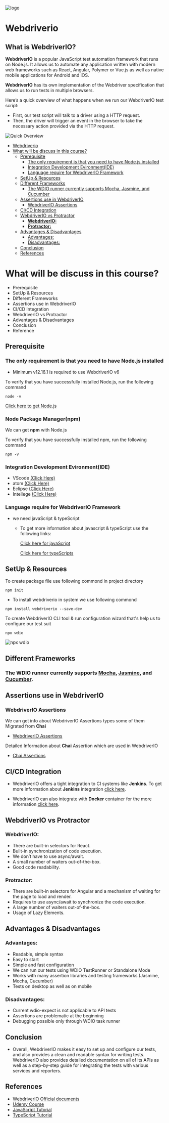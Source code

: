 ![logo](./images/logo.png)

# Webdriverio
## What is WebdriverIO? 

**WebdriverIO** is a popular JavaScript test automation framework that runs on Node.js. 
It allows us to automate any application written with modern web frameworks such as React, Angular, Polymer or Vue.js as well as native mobile applications for Android and iOS.

**WebdriverIO** has its own implementation of the Webdriver specification that allows us to run tests in multiple browsers. 

Here’s a quick overview of what happens when we run our WebdriverIO test script:

* First, our test script will talk to a driver using a HTTP request.
* Then, the driver will trigger an event in the browser to take the necessary action provided via the HTTP request.

![Quick Overview](./images/webdriverio.png)

- [Webdriverio](#webdriverio)
- [What will be discuss in this course?](#what-will-be-discuss-in-this-course)
  - [Prerequisite](#prerequisite)
    - [The only requirement is that you need to have Node.js installed](#the-only-requirement-is-that-you-need-to-have-nodejs-installed)
    - [Integration Development Evironment(IDE)](#integration-development-evironmentide)
    - [Language require for WebdriverIO Framework](#language-require-for-webdriverio-framework)
  - [SetUp & Resources](#setup--resources)
  - [Different Frameworks](#different-frameworks)
    - [The WDIO runner currently supports Mocha, Jasmine, and Cucumber](#the-wdio-runner-currently-supports-mocha-jasmine-and-cucumber)
  - [Assertions use in WebdriverIO](#assertions-use-in-webdriverio)
    - [WebdriverIO Assertions](#webdriverio-assertions)
  - [CI/CD Integration](#cicd-integration)
  - [WebdriverIO vs Protractor](#webdriverio-vs-protractor)
    - [**WebdriverIO:**](#webdriverio-1)
    - [**Protractor:**](#protractor)
  - [Advantages & Disadvantages](#advantages--disadvantages)
    - [Advantages:](#advantages)
    - [Disadvantages:](#disadvantages)
  - [Conclusion](#conclusion)
  - [References](#references)


# What will be discuss in this course?
* Prerequisite
* SetUp & Resources
* Different Frameworks
* Assertions use in WebdriverIO
* CI/CD Integration
* WebdriverIO vs Protractor
* Advantages & Disadvantages
* Conclusion
* Reference

## Prerequisite

### The only requirement is that you need to have Node.js installed
* Minimum v12.16.1 is required to use WebdriverIO v6

To verify that you have successfully installed Node.js, run the following command

```shell
node -v
```

[Click here to get Node.js](https://nodejs.org/en/download/)

### Node Package Manager(npm)
We can get **npm** with Node.js 

To verify that you have successfully installed npm, run the following command

```shell
npm -v
```

### Integration Development Evironment(IDE)

* VScode [(Click Here)](https://code.visualstudio.com/)
* atom [(Click Here)](https://atom.io/)
* Eclipse [(Click Here)](https://code.visualstudio.com/)
* Intellege [(Click Here)](https://www.jetbrains.com/idea/download/#section=windows)

### Language require for WebdriverIO Framework

* we need javaScript & typeScript
    * To get more information about javascript & typeScript use the following links:

      [Click here for javaScript](https://javascript.info/)

      [Click here for typeScripts](https://www.typescriptlang.org/docs/)

## SetUp & Resources

To create package file use following commond in project directory

```shell
npm init 
```

* To install webdriverio in system we use following commond

```shell
npm install webdriverio --save-dev
```


To create WebdriverIO CLI tool & run configuration wizard that's help us to configure our test suit 

```shell
npx wdio
```

![npx wdio](./images/npxwdio.gif)


## Different Frameworks

### The WDIO runner currently supports [Mocha](https://mochajs.org/), [Jasmine](https://jasmine.github.io/), and [Cucumber](https://cucumber.io/).

## Assertions use in WebdriverIO

### WebdriverIO Assertions

We can get info about WebdriverIO Assertions types some of them Migrated from **Chai**

* [WebdriverIO Assertions](https://webdriver.io/docs/assertion/)

Detailed Information about **Chai** Assertion which are used in WebdriverIO

* [Chai Assertions](https://www.chaijs.com/api/assert/)

## CI/CD Integration

* WebdriverIO offers a tight integration to CI systems like **Jenkins**.
  To get more information about **Jenkins** integration [click here](https://webdriver.io/docs/jenkins/).

* WebdriverIO can also integrate with **Docker** container for the more information [click here](https://webdriver.io/docs/wdio-docker-service/).


## WebdriverIO vs Protractor

### **WebdriverIO:**

* There are built-in selectors for React.
* Built-in synchronization of code execution.
* We don’t have to use async/await.
* A small number of waiters out-of-the-box.
* Good code readability.

### **Protractor:**

* There are built-in selectors for Angular and a mechanism of waiting for the page to load and render.
* Requires to use async/await to synchronize the code execution.
* A large number of waiters out-of-the-box.
* Usage of Lazy Elements.

## Advantages & Disadvantages

### Advantages:

* Readable, simple syntax
* Easy to start	
* Simple and fast configuration	
* We can run our tests using WDIO TestRunner or Standalone Mode
* Works with many assertion libraries and testing frameworks (Jasmine, Mocha, Cucumber)	
* Tests on desktop as well as on mobile	

### Disadvantages:
* Current wdio-expect is not applicable to API tests
* Assertions are problematic at the beginning 
* Debugging possible only through WDIO task runner

## Conclusion

* Overall, WebdriverIO makes it easy to set up and configure our tests, and also provides a clean and readable syntax for writing tests. WebdriverIO also provides detailed documentation on all of its APIs as well as a step-by-step guide for integrating the tests with various services and reporters.

## References

* [WebdriverIO Official documents](https://webdriver.io/)
* [Udemy Course](https://www.udemy.com/course/webdriverio-tutorial-nodejs-javascript/)
* [JavaScript Tutorial](https://javascript.info/)
* [TypeScript Tutorial](https://www.w3schools.com/typescript/index.php)
